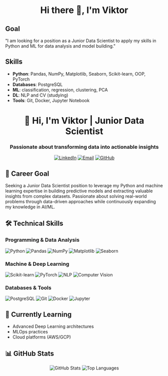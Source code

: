 <h1 align="center"> Hi there 👋, I'm Viktor </h1>

## Goal
"I am looking for a position as a Junior Data Scientist to apply my skills in Python and ML for data analysis and model building."

## **Skills** 
- **Python**: Pandas, NumPy, Matplotlib, Seaborn, Scikit-learn, OOP, PyTorch
- **Databases**: PostgreSQL
- **ML**: classification, regression, clustering, PCA 
- **DL**: NLP and CV (studying) 
- **Tools**: Git, Docker, Jupyter Notebook

<h1 align="center">👋 Hi, I'm Viktor | Junior Data Scientist</h1>

<h3 align="center">Passionate about transforming data into actionable insights</h3>

<p align="center">
  <a href="https://linkedin.com/in/your-profile"><img src="https://img.shields.io/badge/-LinkedIn-blue?style=flat&logo=Linkedin&logoColor=white" alt="LinkedIn"></a>
  <a href="mailto:your.email@example.com"><img src="https://img.shields.io/badge/-Email-red?style=flat&logo=Gmail&logoColor=white" alt="Email"></a>
  <a href="https://github.com/yourusername"><img src="https://img.shields.io/badge/-GitHub-black?style=flat&logo=GitHub&logoColor=white" alt="GitHub"></a>
</p>

## 🎯 Career Goal
Seeking a Junior Data Scientist position to leverage my Python and machine learning expertise in building predictive models and extracting valuable insights from complex datasets. Passionate about solving real-world problems through data-driven approaches while continuously expanding my knowledge in AI/ML.

## 🛠 Technical Skills

### **Programming & Data Analysis**
<p>
  <img src="https://img.shields.io/badge/Python-3776AB?logo=python&logoColor=white" alt="Python">
  <img src="https://img.shields.io/badge/Pandas-150458?logo=pandas&logoColor=white" alt="Pandas">
  <img src="https://img.shields.io/badge/Numpy-013243?logo=numpy&logoColor=white" alt="NumPy">
  <img src="https://img.shields.io/badge/Matplotlib-11557C?logo=python&logoColor=white" alt="Matplotlib">
  <img src="https://img.shields.io/badge/Seaborn-4B8BBE?logo=python&logoColor=white" alt="Seaborn">
</p>

### **Machine & Deep Learning**
<p>
  <img src="https://img.shields.io/badge/Scikit_Learn-F7931E?logo=scikit-learn&logoColor=white" alt="Scikit-learn">
  <img src="https://img.shields.io/badge/PyTorch-EE4C2C?logo=pytorch&logoColor=white" alt="PyTorch">
  <img src="https://img.shields.io/badge/NLP-4A154B?logo=openai&logoColor=white" alt="NLP">
  <img src="https://img.shields.io/badge/CV-5C3EE8?logo=opencv&logoColor=white" alt="Computer Vision">
</p>

### **Databases & Tools**
<p>
  <img src="https://img.shields.io/badge/PostgreSQL-316192?logo=postgresql&logoColor=white" alt="PostgreSQL">
  <img src="https://img.shields.io/badge/Git-F05032?logo=git&logoColor=white" alt="Git">
  <img src="https://img.shields.io/badge/Docker-2496ED?logo=docker&logoColor=white" alt="Docker">
  <img src="https://img.shields.io/badge/Jupyter-F37626?logo=jupyter&logoColor=white" alt="Jupyter">
</p>

## 📌 Currently Learning
- Advanced Deep Learning architectures
- MLOps practices
- Cloud platforms (AWS/GCP)

## 📊 GitHub Stats
<p align="center">
  <img src="https://github-readme-stats.vercel.app/api?username=yourusername&show_icons=true&theme=radical" alt="GitHub Stats">
  <img src="https://github-readme-stats.vercel.app/api/top-langs/?username=yourusername&layout=compact&theme=radical" alt="Top Languages">
</p>
